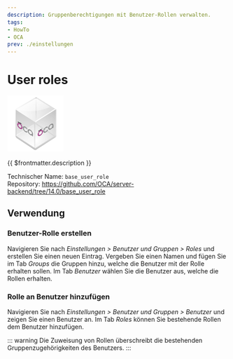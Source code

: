 ```yaml
---
description: Gruppenberechtigungen mit Benutzer-Rollen verwalten.
tags:
- HowTo
- OCA
prev: ./einstellungen
---
```

# User roles
![icon_oca_app](assets/icon_oca_app.png)

{{ $frontmatter.description }}

Technischer Name: `base_user_role`\
Repository: <https://github.com/OCA/server-backend/tree/14.0/base_user_role>

## Verwendung

### Benutzer-Rolle erstellen

Navigieren Sie nach *Einstellungen > Benutzer und Gruppen > Roles* und erstellen Sie einen neuen Eintrag. Vergeben Sie einen Namen und fügen Sie im Tab *Groups* die Gruppen hinzu, welche die Benutzer mit der Rolle erhalten sollen. Im Tab *Benutzer* wählen Sie die Benutzer aus, welche die Rollen erhalten.

### Rolle an Benutzer hinzufügen

Navigieren Sie nach *Einstellungen > Benutzer und Gruppen > Benutzer* und zeigen Sie einen Benutzer an. Im Tab *Roles* können Sie bestehende Rollen dem Benutzer hinzufügen.

::: warning
Die Zuweisung von Rollen überschreibt die bestehenden Gruppenzugehörigkeiten des Benutzers. 
:::